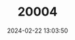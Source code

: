 ---
title: "20004"
category: "Sciurus alleni"
draft: false
date: 2024-02-22 13:03:50
languages:
  English: ["Allen's Squirrel"]
---